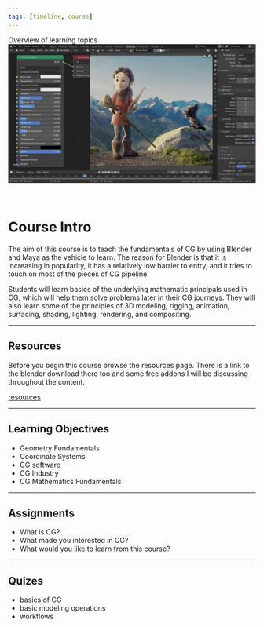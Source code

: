 ```yaml
---
tags: [timeline, course]
---
```


<span 
	  class='ob-timelines' 
	  data-date='1' 
	  data-title='Course Introduction' 
	  data-class='orange' 
	  data-img = '3D-Modeling/Course Timeline/images/blender1.jpg' 
	  data-type='range' 
	  data-end="1"> 
	Overview of learning topics
</span>
![blender1](3D-Modeling/Course%20Timeline/images/blender1.jpg)

```css



```


# Course Intro

The aim of this course is to teach the fundamentals of CG by using Blender and Maya as the vehicle to learn. The reason for Blender is that it is increasing in popularity, it has a relatively low barrier to entry, and it tries to touch on most of the pieces of CG pipeline.

Students will learn basics of the underlying mathematic principals used in CG, which will help them solve problems later in their CG journeys. They will also learn some of the principles of 3D modeling, rigging, animation, surfacing, shading, lighting, rendering, and compositing.

---
## Resources
Before you begin this course browse the resources page. There is a link to the blender download there too and some free addons I will be discussing throughout the content.

[resources](resources.md)


---

## Learning Objectives
- Geometry Fundamentals
- Coordinate Systems
- CG software
- CG Industry
- CG Mathematics Fundamentals



---

## Assignments
- What is CG?
- What made you interested in CG?
- What would you like to learn from this course?

---

## Quizes

- basics of CG
- basic modeling operations
- workflows
